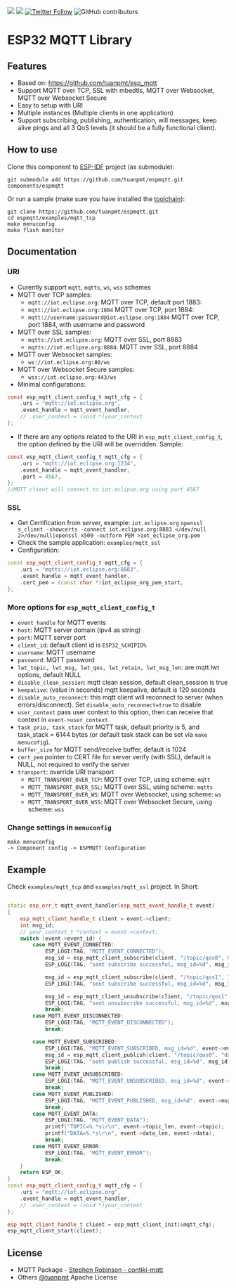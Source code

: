 [![](https://travis-ci.org/tuanpmt/espmqtt.svg?branch=master)](https://travis-ci.org/tuanpmt/espmqtt)
[![](http://hits.dwyl.io/tuanpmt/espmqtt.svg)](http://hits.dwyl.io/tuanpmt/espmqtt)
[![Twitter Follow](https://img.shields.io/twitter/follow/tuanpmt.svg?style=social&label=Follow)](https://twitter.com/tuanpmt)
![GitHub contributors](https://img.shields.io/github/contributors/tuanpmt/espmqtt.svg)

# ESP32 MQTT Library

## Features

- Based on: https://github.com/tuanpmt/esp_mqtt 
- Support MQTT over TCP, SSL with mbedtls, MQTT over Websocket, MQTT over Websocket Secure
- Easy to setup with URI 
- Multiple instances (Multiple clients in one application)
- Support subscribing, publishing, authentication, will messages, keep alive pings and all 3 QoS levels (it should be a fully functional client).

## How to use

Clone this component to [ESP-IDF](https://github.com/espressif/esp-idf) project (as submodule): 
```
git submodule add https://github.com/tuanpmt/espmqtt.git components/espmqtt
```

Or run a sample (make sure you have installed the [toolchain](http://esp-idf.readthedocs.io/en/latest/get-started/index.html#setup-toolchain)): 

```
git clone https://github.com/tuanpmt/espmqtt.git
cd espmqtt/examples/mqtt_tcp
make menuconfig
make flash monitor
```

## Documentation
### URI

- Curently support `mqtt`, `mqtts`, `ws`, `wss` schemes
- MQTT over TCP samples:
    + `mqtt://iot.eclipse.org`: MQTT over TCP, default port 1883: 
    + `mqtt://iot.eclipse.org:1884` MQTT over TCP, port 1884: 
    + `mqtt://username:password@iot.eclipse.org:1884` MQTT over TCP, port 1884, with username and password
- MQTT over SSL samples: 
    + `mqtts://iot.eclipse.org`: MQTT over SSL, port 8883
    + `mqtts://iot.eclipse.org:8884`: MQTT over SSL, port 8884
- MQTT over Websocket samples: 
    + `ws://iot.eclipse.org:80/ws`
- MQTT over Websocket Secure samples: 
    + `wss://iot.eclipse.org:443/ws`
- Minimal configurations: 

```c
const esp_mqtt_client_config_t mqtt_cfg = {
    .uri = "mqtt://iot.eclipse.org",
    .event_handle = mqtt_event_handler,
    // .user_context = (void *)your_context
};
```

- If there are any options related to the URI in `esp_mqtt_client_config_t`, the option defined by the URI will be overridden. Sample: 

```c
const esp_mqtt_client_config_t mqtt_cfg = {
    .uri = "mqtt://iot.eclipse.org:1234",
    .event_handle = mqtt_event_handler,
    .port = 4567,
};
//MQTT client will connect to iot.eclipse.org using port 4567
```

### SSL 

- Get Certification from server, example: `iot.eclipse.org` `openssl s_client -showcerts -connect iot.eclipse.org:8883 </dev/null 2>/dev/null|openssl x509 -outform PEM >iot_eclipse_org.pem`
- Check the sample application: `examples/mqtt_ssl`
- Configuration: 

```cpp
const esp_mqtt_client_config_t mqtt_cfg = {
    .uri = "mqtts://iot.eclipse.org:8883",
    .event_handle = mqtt_event_handler,
    .cert_pem = (const char *)iot_eclipse_org_pem_start,
};
```


### More options for `esp_mqtt_client_config_t`

-  `event_handle` for MQTT events
-  `host`: MQTT server domain (ipv4 as string)
-  `port`: MQTT server port
-  `client_id`: default client id is `ESP32_%CHIPID%`
-  `username`: MQTT username 
-  `password`: MQTT password
-  `lwt_topic, lwt_msg, lwt_qos, lwt_retain, lwt_msg_len`: are mqtt lwt options, default NULL
-  `disable_clean_session`: mqtt clean session, default clean_session is true
-  `keepalive`: (value in seconds) mqtt keepalive, default is 120 seconds
-  `disable_auto_reconnect`: this mqtt client will reconnect to server (when errors/disconnect). Set `disable_auto_reconnect=true` to disable
-  `user_context` pass user context to this option, then can receive that context in `event->user_context`
-  `task_prio, task_stack` for MQTT task, default priority is 5, and task_stack = 6144 bytes (or default task stack can be set via `make menucofig`).
-  `buffer_size` for MQTT send/receive buffer, default is 1024
-  `cert_pem` pointer to CERT file for server verify (with SSL), default is NULL, not required to verify the server
-  `transport`: override URI transport
    +  `MQTT_TRANSPORT_OVER_TCP`: MQTT over TCP, using scheme: `mqtt`
    +  `MQTT_TRANSPORT_OVER_SSL`: MQTT over SSL, using scheme: `mqtts`
    +  `MQTT_TRANSPORT_OVER_WS`: MQTT over Websocket, using scheme: `ws`
    +  `MQTT_TRANSPORT_OVER_WSS`: MQTT over Websocket Secure, using scheme: `wss`

### Change settings in `menuconfig`

```
make menuconfig 
-> Component config -> ESPMQTT Configuration 
```

## Example

Check `examples/mqtt_tcp` and `examples/mqtt_ssl` project. In Short:

```cpp

static esp_err_t mqtt_event_handler(esp_mqtt_event_handle_t event)
{
    esp_mqtt_client_handle_t client = event->client;
    int msg_id;
    // your_context_t *context = event->context;
    switch (event->event_id) {
        case MQTT_EVENT_CONNECTED:
            ESP_LOGI(TAG, "MQTT_EVENT_CONNECTED");
            msg_id = esp_mqtt_client_subscribe(client, "/topic/qos0", 0);
            ESP_LOGI(TAG, "sent subscribe successful, msg_id=%d", msg_id);

            msg_id = esp_mqtt_client_subscribe(client, "/topic/qos1", 1);
            ESP_LOGI(TAG, "sent subscribe successful, msg_id=%d", msg_id);

            msg_id = esp_mqtt_client_unsubscribe(client, "/topic/qos1");
            ESP_LOGI(TAG, "sent unsubscribe successful, msg_id=%d", msg_id);
            break;
        case MQTT_EVENT_DISCONNECTED:
            ESP_LOGI(TAG, "MQTT_EVENT_DISCONNECTED");
            break;

        case MQTT_EVENT_SUBSCRIBED:
            ESP_LOGI(TAG, "MQTT_EVENT_SUBSCRIBED, msg_id=%d", event->msg_id);
            msg_id = esp_mqtt_client_publish(client, "/topic/qos0", "data", 0, 0, 0);
            ESP_LOGI(TAG, "sent publish successful, msg_id=%d", msg_id);
            break;
        case MQTT_EVENT_UNSUBSCRIBED:
            ESP_LOGI(TAG, "MQTT_EVENT_UNSUBSCRIBED, msg_id=%d", event->msg_id);
            break;
        case MQTT_EVENT_PUBLISHED:
            ESP_LOGI(TAG, "MQTT_EVENT_PUBLISHED, msg_id=%d", event->msg_id);
            break;
        case MQTT_EVENT_DATA:
            ESP_LOGI(TAG, "MQTT_EVENT_DATA");
            printf("TOPIC=%.*s\r\n", event->topic_len, event->topic);
            printf("DATA=%.*s\r\n", event->data_len, event->data);
            break;
        case MQTT_EVENT_ERROR:
            ESP_LOGI(TAG, "MQTT_EVENT_ERROR");
            break;
    }
    return ESP_OK;
}
const esp_mqtt_client_config_t mqtt_cfg = {
    .uri = "mqtt://iot.eclipse.org",
    .event_handle = mqtt_event_handler,
    // .user_context = (void *)your_context
};

esp_mqtt_client_handle_t client = esp_mqtt_client_init(&mqtt_cfg);
esp_mqtt_client_start(client);
```

## License
- MQTT Package - [Stephen Robinson - contiki-mqtt](https://github.com/esar/contiki-mqtt)
- Others [@tuanpmt](https://twitter.com/tuanpmt)
Apache License
